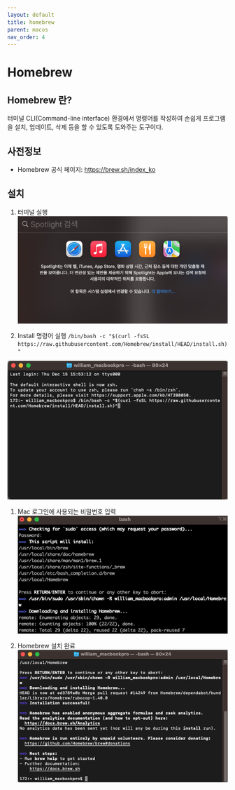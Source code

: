```yaml
---
layout: default
title: homebrew
parent: macos
nav_order: 4
---
```


# Homebrew

## Homebrew 란?
터미널 CLI(Command-line interface) 환경에서 명령어를 작성하여 손쉽게 프로그램을 설치, 업데이트, 삭제 등을 할 수 있도록 도와주는 도구이다.

## 사전정보
- Homebrew 공식 페이지: https://brew.sh/index_ko

## 설치
1. 터미널 실행
![terminal1](../../assets/images/homebrew1.png)

1. Install 명령어 실행
`/bin/bash -c "$(curl -fsSL https://raw.githubusercontent.com/Homebrew/install/HEAD/install.sh)"`

![terminal2](../../assets/images/homebrew2.png)

1. Mac 로그인에 사용되는 비밀번호 입력
![terminal1](../../assets/images/homebrew3.png)

1. Homebrew 설치 완료
![terminal1](../../assets/images/homebrew4.png)
